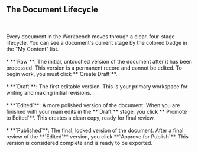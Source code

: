## The Document Lifecycle
<br>
<br>
Every document in the Workbench moves through a clear, four-stage lifecycle. You can see a document's current stage by the colored badge in the "My Content" list.
<br>
<br>
* **`Raw`**: The initial, untouched version of the document after it has been processed. This version is a permanent record and cannot be edited. To begin work, you must click **`Create Draft`**.
<br>
<br>
* **`Draft`**: The first editable version. This is your primary workspace for writing and making initial revisions.
<br>
<br>
* **`Edited`**: A more polished version of the document. When you are finished with your main edits in the **`Draft`** stage, you click **`Promote to Edited`**. This creates a clean copy, ready for final review.
<br>
<br>
* **`Published`**: The final, locked version of the document. After a final review of the **`Edited`** version, you click **`Approve for Publish`**. This version is considered complete and is ready to be exported.